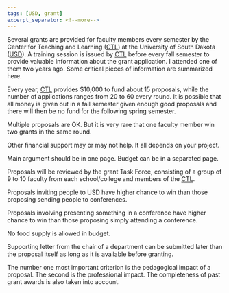 ```yaml
---
tags: [USD, grant]
excerpt_separator: <!--more-->
---
```


Several grants are provided for faculty members every semester by the Center for Teaching and Learning ([CTL][]) at the University of South Dakota ([USD][]). A training session is issued by [CTL][] before every fall semester to provide valuable information about the grant application. I attended one of them two years ago. Some critical pieces of information are summarized here.

<!--more-->

Every year, [CTL][] provides \$10,000 to fund about 15 proposals, while the number of applications ranges from 20 to 60 every round. It is possible that all money is given out in a fall semester given enough good proposals and there will then be no fund for the following spring semester.

Multiple proposals are OK. But it is very rare that one faculty member win two grants in the same round.

Other financial support may or may not help. It all depends on your project.

Main argument should be in one page. Budget can be in a separated page.

Proposals will be reviewed by the grant Task Force, consisting of a group of 9 to 10 faculty from each school/college and members of the [CTL][].

Proposals inviting people to USD have higher chance to win than those proposing sending people to conferences.

Proposals involving presenting something in a conference have higher chance to win than those proposing simply attending a conference.

No food supply is allowed in budget.

Supporting letter from the chair of a department can be submitted later than the proposal itself as long as it is available before granting.

The number one most important criterion is the pedagogical impact of a proposal. The second is the professional impact. The completeness of past grant awards is also taken into account.

[CTL]: http://www.usd.edu/ctl
[USD]: http://www.usd.edu/ctl
